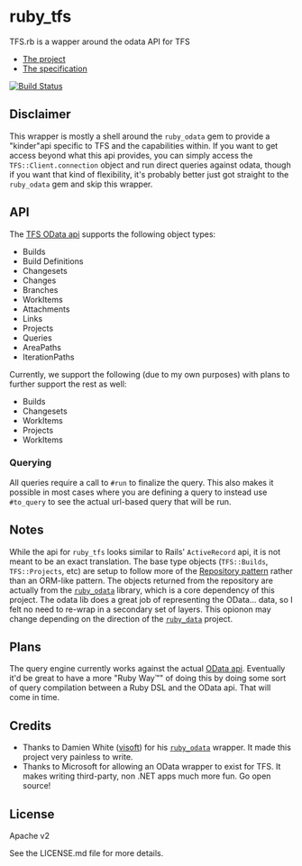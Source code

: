 # ruby_tfs
TFS.rb is a wapper around the odata API for TFS

- [The project](http://www.microsoft.com/en-us/download/details.aspx?id=36230)
- [The specification][1]

[![Build Status](https://travis-ci.org/BFGCOMMUNICATIONS/ruby_tfs.png?branch=master)](https://travis-ci.org/BFGCOMMUNICATIONS/ruby_tfs)

## Disclaimer
This wrapper is mostly a shell around the `ruby_odata` gem to provide a "kinder"api specific to TFS and the capabilities within. If you want to get access beyond what this api provides, you can simply access the `TFS::Client.connection` object and run direct queries against odata, though if you want that kind of flexibility, it's probably better just got straight to the `ruby_odata` gem and skip this wrapper.

## API

The [TFS OData api][1] supports the following object types:

- Builds
- Build Definitions
- Changesets
- Changes
- Branches
- WorkItems
- Attachments
- Links
- Projects
- Queries
- AreaPaths
- IterationPaths

Currently, we support the following (due to my own purposes) with plans to further support the rest as well:

- Builds
- Changesets
- WorkItems
- Projects
- WorkItems

### Querying

All queries require a call to `#run` to finalize the query. This also makes it possible in most cases where you are defining a query to instead use `#to_query` to see the actual url-based query that will be run.

## Notes
While the api for `ruby_tfs` looks similar to Rails' `ActiveRecord` api, it is not meant to be an exact translation. The base type objects (`TFS::Builds`, `TFS::Projects`, etc) are setup to follow more of the [Repository pattern](http://martinfowler.com/eaaCatalog/repository.html) rather than an ORM-like pattern. The objects returned from the repository are actually from the [`ruby_odata`][2] library, which is a core dependency of this project. The odata lib does a great job of representing the OData… data, so I felt no need to re-wrap in a secondary set of layers. This opionon may change depending on the direction of the [`ruby_data`][2] project.

## Plans
The query engine currently works against the actual [OData api](http://www.odata.org/documentation/uri-conventions#QueryStringOptions). Eventually it'd be great to have a more "Ruby Way™" of doing this by doing some sort of query compilation between a Ruby DSL and the OData api. That will come in time.

## Credits
- Thanks to Damien White ([visoft](https://github.com/visoft)) for his [`ruby_odata`][2] wrapper. It made this project very painless to write.
- Thanks to Microsoft for allowing an OData wrapper to exist for TFS. It makes writing third-party, non .NET apps much more fun. Go open source!

## License
Apache v2

See the LICENSE.md file for more details.

[1]: https://tfsodata.visualstudio.com/
[2]: https://github.com/visoft/ruby_odata